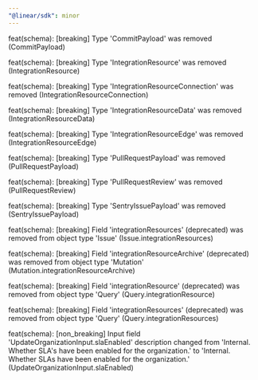 ```yaml
---
"@linear/sdk": minor
---
```



feat(schema): [breaking] Type 'CommitPayload' was removed (CommitPayload)

feat(schema): [breaking] Type 'IntegrationResource' was removed (IntegrationResource)

feat(schema): [breaking] Type 'IntegrationResourceConnection' was removed (IntegrationResourceConnection)

feat(schema): [breaking] Type 'IntegrationResourceData' was removed (IntegrationResourceData)

feat(schema): [breaking] Type 'IntegrationResourceEdge' was removed (IntegrationResourceEdge)

feat(schema): [breaking] Type 'PullRequestPayload' was removed (PullRequestPayload)

feat(schema): [breaking] Type 'PullRequestReview' was removed (PullRequestReview)

feat(schema): [breaking] Type 'SentryIssuePayload' was removed (SentryIssuePayload)

feat(schema): [breaking] Field 'integrationResources' (deprecated) was removed from object type 'Issue' (Issue.integrationResources)

feat(schema): [breaking] Field 'integrationResourceArchive' (deprecated) was removed from object type 'Mutation' (Mutation.integrationResourceArchive)

feat(schema): [breaking] Field 'integrationResource' (deprecated) was removed from object type 'Query' (Query.integrationResource)

feat(schema): [breaking] Field 'integrationResources' (deprecated) was removed from object type 'Query' (Query.integrationResources)

feat(schema): [non_breaking] Input field 'UpdateOrganizationInput.slaEnabled' description changed from 'Internal. Whether SLA's have been enabled for the organization.' to 'Internal. Whether SLAs have been enabled for the organization.' (UpdateOrganizationInput.slaEnabled)